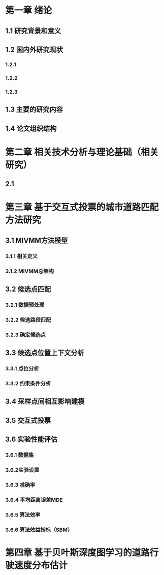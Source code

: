 # 第一章 绪论

## 1.1 研究背景和意义

## 1.2 国内外研究现状

### 1.2.1

### 1.2.2

### 1.2.3

## 1.3 主要的研究内容

## 1.4 论文组织结构

# 第二章 相关技术分析与理论基础（相关研究）

## 2.1 

# 第三章 基于交互式投票的城市道路匹配方法研究

## 	3.1 MIVMM方法模型

### 		3.1.1 相关定义

### 		3.1.2 MIVMM总架构

## 	3.2 候选点匹配

### 		3.2.1 数据预处理

### 		3.2.2 候选路段匹配

### 		3.2.3 确定候选点

## 	3.3 候选点位置上下文分析

### 		3.3.1 点位分析

### 		3.3.2 约束条件分析

## 	3.4 采样点间相互影响建模

## 	3.5 交互式投票

## 	3.6 实验性能评估

### 		3.6.1 数据集

### 		3.6.2实验设置

### 		3.6.3 准确率

### 		3.6.4 平均距离误差MDE

### 		3.6.5 算法效率

### 		3.6.6 算法效益指标（SBM）

# 第四章 基于贝叶斯深度图学习的道路行驶速度分布估计



